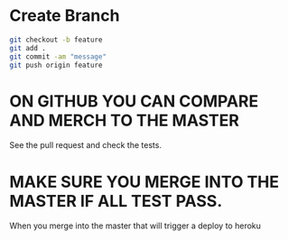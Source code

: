 # Create Branch

```sh
git checkout -b feature
git add .
git commit -am "message"
git push origin feature

```

# ON GITHUB YOU CAN COMPARE AND MERCH TO THE MASTER

See the pull request and check the tests.

# MAKE SURE YOU MERGE INTO THE MASTER IF ALL TEST PASS.

When you merge into the master that will trigger a deploy to heroku
